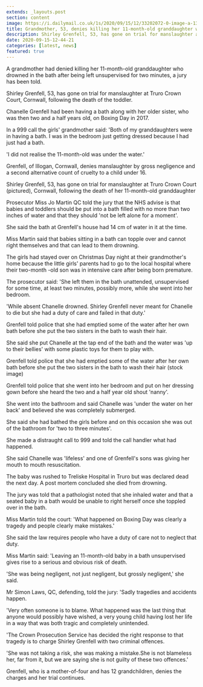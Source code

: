 ```yaml
---
extends: _layouts.post
section: content
image: https://i.dailymail.co.uk/1s/2020/09/15/12/33202072-0-image-a-13_1600167659883.jpg 
title: Grandmother, 53, denies killing her 11-month-old granddaughter who drowned 
description: Shirley Grenfell, 53, has gone on trial for manslaughter at Truro Crown Court (pictured), Cornwall, following the death of her granddaughter Chanelle in 2017. 
date: 2020-09-15-12-44-21 
categories: [latest, news] 
featured: true 
--- 
```

A grandmother had denied killing her 11-month-old granddaughter who drowned in the bath after being left unsupervised for two minutes, a jury has been told. 

Shirley Grenfell, 53, has gone on trial for manslaughter at Truro Crown Court, Cornwall, following the death of the toddler.

Chanelle Grenfell had been having a bath along with her older sister, who was then two and a half years old, on Boxing Day in 2017. 

In a 999 call the girls' grandmother said: 'Both of my granddaughters were in having a bath. I was in the bedroom just getting dressed because I had just had a bath.

'I did not realise the 11-month-old was under the water.'

Grenfell, of Illogan, Cornwall, denies manslaughter by gross negligence and a second alternative count of cruelty to a child under 16.

Shirley Grenfell, 53, has gone on trial for manslaughter at Truro Crown Court (pictured), Cornwall, following the death of her 11-month-old granddaughter

Prosecutor Miss Jo Martin QC told the jury that the NHS advise is that babies and toddlers should be put into a bath filled with no more than two inches of water and that they should 'not be left alone for a moment'.

She said the bath at Grenfell's house had 14 cm of water in it at the time. 

Miss Martin said that babies sitting in a bath can topple over and cannot right themselves and that can lead to them drowning.

The girls had stayed over on Christmas Day night at their grandmother's home because the little girls' parents had to go to the local hospital where their two-month -old son was in intensive care after being born premature.

The prosecutor said: 'She left them in the bath unattended, unsupervised for some time, at least two minutes, possibly more, while she went into her bedroom.

'While absent Chanelle drowned. Shirley Grenfell never meant for Chanelle to die but she had a duty of care and failed in that duty.' 

Grenfell told police that she had emptied some of the water after her own bath before she put the two sisters in the bath to wash their hair.

She said she put Chanelle at the tap end of the bath and the water was 'up to their bellies' with some plastic toys for them to play with.

Grenfell told police that she had emptied some of the water after her own bath before she put the two sisters in the bath to wash their hair (stock image)

Grenfell told police that she went into her bedroom and put on her dressing gown before she heard the two and a half year old shout 'nanny'.

She went into the bathroom and said Chanelle was 'under the water on her back' and believed she was completely submerged.

She said she had bathed the girls before and on this occasion she was out of the bathroom for 'two to three minutes'.

She made a distraught call to 999 and told the call handler what had happened.

She said Chanelle was 'lifeless' and one of Grenfell's sons was giving her mouth to mouth resuscitation.

The baby was rushed to Treliske Hospital in Truro but was declared dead the next day. A post mortem concluded she died from drowning.

The jury was told that a pathologist noted that she inhaled water and that a seated baby in a bath would be unable to right herself once she toppled over in the bath.

Miss Martin told the court: 'What happened on Boxing Day was clearly a tragedy and people clearly make mistakes.'

She said the law requires people who have a duty of care not to neglect that duty.

Miss Martin said: 'Leaving an 11-month-old baby in a bath unsupervised gives rise to a serious and obvious risk of death.

'She was being negligent, not just negligent, but grossly negligent,' she said.

Mr Simon Laws, QC, defending, told the jury: 'Sadly tragedies and accidents happen.

'Very often someone is to blame. What happened was the last thing that anyone would possibly have wished, a very young child having lost her life in a way that was both tragic and completely unintended.

'The Crown Prosecution Service has decided the right response to that tragedy is to charge Shirley Grenfell with two criminal offences.

'She was not taking a risk, she was making a mistake.She is not blameless her, far from it, but we are saying she is not guilty of these two offences.'

Grenfell, who is a mother-of-four and has 12 grandchildren, denies the charges and her trial continues.

